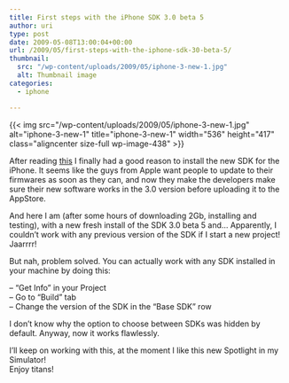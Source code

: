 ```yaml
---
title: First steps with the iPhone SDK 3.0 beta 5
author: uri
type: post
date: 2009-05-08T13:00:04+00:00
url: /2009/05/first-steps-with-the-iphone-sdk-30-beta-5/
thumbnail:
  src: "/wp-content/uploads/2009/05/iphone-3-new-1.jpg"
  alt: Thumbnail image
categories:
  - iphone

---
```

{{< img src="/wp-content/uploads/2009/05/iphone-3-new-1.jpg" alt="iphone-3-new-1" title="iphone-3-new-1" width="536" height="417" class="aligncenter size-full wp-image-438" >}}

After reading [this][1] I finally had a good reason to install the new SDK for the iPhone. It seems like the guys from Apple want people to update to their firmwares as soon as they can, and now they make the developers make sure their new software works in the 3.0 version before uploading it to the AppStore.

And here I am (after some hours of downloading 2Gb, installing and testing), with a new fresh install of the SDK 3.0 beta 5 and&#8230; Apparently, I couldn&#8217;t work with any previous version of the SDK if I start a new project! Jaarrrr!

But nah, problem solved. You can actually work with any SDK installed in your machine by doing this:

&#8211; &#8220;Get Info&#8221; in your Project  
&#8211; Go to &#8220;Build&#8221; tab  
&#8211; Change the version of the SDK in the &#8220;Base SDK&#8221; row

I don&#8217;t know why the option to choose between SDKs was hidden by default. Anyway, now it works flawlessly.

I&#8217;ll keep on working with this, at the moment I like this new Spotlight in my Simulator!  
Enjoy titans!

 [1]: http://www.appleinsider.com/articles/09/05/07/apple_requires_iphone_os_3_0_support_for_all_new_mobile_apps.html